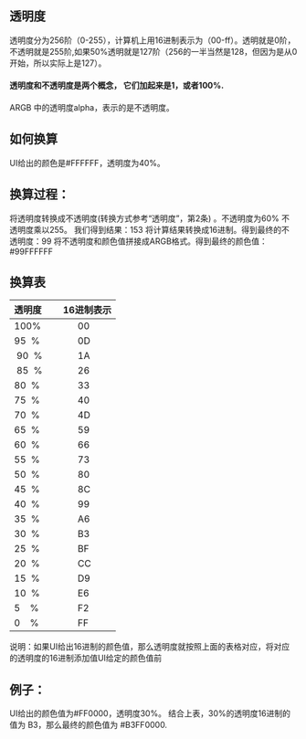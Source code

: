 ## 透明度
透明度分为256阶（0-255），计算机上用16进制表示为（00-ff）。透明就是0阶，不透明就是255阶,如果50%透明就是127阶（256的一半当然是128，但因为是从0开始，所以实际上是127）。

#### 透明度和不透明度是两个概念， 它们加起来是1，或者100%.

ARGB 中的透明度alpha，表示的是不透明度。

## 如何换算
UI给出的颜色是#FFFFFF，透明度为40%。

## 换算过程：
将透明度转换成不透明度(转换方式参考“透明度”，第2条) 。不透明度为60%
不透明度乘以255。 我们得到结果：153
将计算结果转换成16进制。得到最终的不透明度：99
将不透明度和颜色值拼接成ARGB格式。得到最终的颜色值： #99FFFFFF

## 换算表
透明度        |  16进制表示
------------|------------
 100%       |      00
 95  %    |      0D
 90  %    |      1A
 85  %    |      26
 80  %    |      33
 75  %    |      40
 70  %    |      4D
 65  %    |      59
 60  %    |      66
 55  %    |      73
 50  %    |      80
 45  %    |      8C
 40  %    |      99
 35  %    |      A6
 30  %    |      B3
 25  %    |      BF
 20  %    |      CC
 15  %    |      D9
 10  %    |      E6
 5    %    |      F2
 0    %    |      FF

说明：如果UI给出16进制的颜色值，那么透明度就按照上面的表格对应，将对应的透明度的16进制添加值UI给定的颜色值前
## 例子：
UI给出的颜色值为#FF0000，透明度30%。
结合上表，30%的透明度16进制的值为 B3，那么最终的颜色值为 #B3FF0000.
